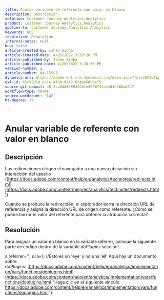 ```yaml
---
title: Anular variable de referente con valor en blanco
description: Descripción
solution: Customer Journey Analytics,Analytics
product: Customer Journey Analytics,Analytics
applies-to: Customer Journey Analytics,Analytics
keywords: KCS
resolution: Resolution
internal-notes: null
bug: false
article-created-by: Ishan Sinha
article-created-date: 4/25/2022 3:33:28 PM
article-published-by: Ishan Sinha
article-published-date: 4/25/2022 3:36:50 PM
version-number: 2
article-number: KA-15583
dynamics-url: https://adobe-ent.crm.dynamics.com/main.aspx?forceUCI=1&pagetype=entityrecord&etn=knowledgearticle&id=6520a809-adc4-ec11-a7b6-0022480a1d64
exl-id: 45c98d10-cace-4f30-9242-634b450b8cf5
source-git-commit: e8f4ca2dd578944d4fe399074fab461de88ad247
workflow-type: tm+mt
source-wordcount: '142'
ht-degree: 2%

---
```


# Anular variable de referente con valor en blanco

## Descripción


Las redirecciones dirigen el navegador a una nueva ubicación sin interacción del usuario ([https://docs.adobe.com/content/help/en/analytics/technotes/redirects.html](https://docs.adobe.com/content/help/en/analytics/technotes/redirects.html))

Cuando se produce la redirección, el explorador borra la dirección URL de referencia y asigna la dirección URL de origen como referente. ¿Cómo se puede borrar el valor del referente para obtener la atribución correcta?


## Resolución


Para asignar un valor en blanco en la variable referrer, coloque la siguiente parte de código dentro de la variable *doPlugins* sección:

s.referrer=&#39;&#39;; s.Ia=1; //Esto es un &#39;eye&#39; y no una &#39;ell&#39; Aquí hay un documento sobre doPlugins: [https://docs.adobe.com/content/help/en/analytics/implementation/vars/functions/doplugins.html](https://docs.adobe.com/content/help/en/analytics/implementation/vars/functions/doplugins.html "Haga clic en el siguiente vínculo: https://docs.adobe.com/content/help/en/analytics/implementation/vars/functions/doplugins.html").
